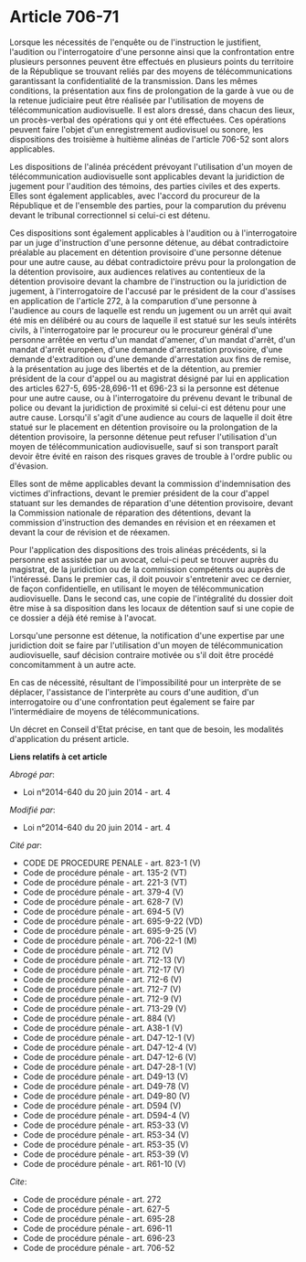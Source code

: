 # Article 706-71

Lorsque les nécessités de l'enquête ou de l'instruction le justifient, l'audition ou l'interrogatoire d'une personne ainsi
que la confrontation entre plusieurs personnes peuvent être effectués en plusieurs points du territoire de la République se
trouvant reliés par des moyens de télécommunications garantissant la confidentialité de la transmission. Dans les mêmes
conditions, la présentation aux fins de prolongation de la garde à vue ou de la retenue judiciaire peut être réalisée par
l'utilisation de moyens de télécommunication audiovisuelle. Il est alors dressé, dans chacun des lieux, un procès-verbal des
opérations qui y ont été effectuées. Ces opérations peuvent faire l'objet d'un enregistrement audiovisuel ou sonore, les
dispositions des troisième à huitième alinéas de l'article 706-52 sont alors applicables. 

Les dispositions de l'alinéa précédent prévoyant l'utilisation d'un moyen de télécommunication audiovisuelle sont applicables
devant la juridiction de jugement pour l'audition des témoins, des parties civiles et des experts. Elles sont également
applicables, avec l'accord du procureur de la République et de l'ensemble des parties, pour la comparution du prévenu devant
le tribunal correctionnel si celui-ci est détenu. 

Ces dispositions sont également applicables à l'audition ou à l'interrogatoire par un juge d'instruction d'une personne
détenue, au débat contradictoire préalable au placement en détention provisoire d'une personne détenue pour une autre cause,
au débat contradictoire prévu pour la prolongation de la détention provisoire, aux audiences relatives au contentieux de la
détention provisoire devant la chambre de l'instruction ou la juridiction de jugement, à l'interrogatoire de l'accusé par le
président de la cour d'assises en application de l'article 272, à la comparution d'une personne à l'audience au cours de
laquelle est rendu un jugement ou un arrêt qui avait été mis en délibéré ou au cours de laquelle il est statué sur les seuls
intérêts civils, à l'interrogatoire par le procureur ou le procureur général d'une personne arrêtée en vertu d'un mandat
d'amener, d'un mandat d'arrêt, d'un mandat d'arrêt européen, d'une demande d'arrestation provisoire, d'une demande
d'extradition ou d'une demande d'arrestation aux fins de remise, à la présentation au juge des libertés et de la détention,
au premier président de la cour d'appel ou au magistrat désigné par lui en application des articles 627-5,
695-28,696-11 et 696-23 si la personne est détenue pour une autre cause, ou à l'interrogatoire du prévenu devant le tribunal
de police ou devant la juridiction de proximité si celui-ci est détenu pour une autre cause. Lorsqu'il s'agit d'une audience
au cours de laquelle il doit être statué sur le placement en détention provisoire ou la prolongation de la détention
provisoire, la personne détenue peut refuser l'utilisation d'un moyen de télécommunication audiovisuelle, sauf si son
transport paraît devoir être évité en raison des risques graves de trouble à l'ordre public ou d'évasion. 

Elles sont de même applicables devant la commission d'indemnisation des victimes d'infractions, devant le premier président
de la cour d'appel statuant sur les demandes de réparation d'une détention provisoire, devant la Commission nationale de
réparation des détentions, devant la commission            d'instruction des demandes en révision et en réexamen et devant la
cour de révision et de réexamen. 

Pour l'application des dispositions des trois alinéas précédents, si la personne est assistée par un avocat, celui-ci peut se
trouver auprès du magistrat, de la juridiction ou de la commission compétents ou auprès de l'intéressé. Dans le premier cas,
il doit pouvoir s'entretenir avec ce dernier, de façon confidentielle, en utilisant le moyen de télécommunication
audiovisuelle. Dans le second cas, une copie de l'intégralité du dossier doit être mise à sa disposition dans les locaux de
détention sauf si une copie de ce dossier a déjà été remise à l'avocat. 

Lorsqu'une personne est détenue, la notification d'une expertise par une juridiction doit se faire par l'utilisation d'un
moyen de télécommunication audiovisuelle, sauf décision contraire motivée ou s'il doit être procédé concomitamment à un autre
acte. 

En cas de nécessité, résultant de l'impossibilité pour un interprète de se déplacer, l'assistance de l'interprète au cours
d'une audition, d'un interrogatoire ou d'une confrontation peut également se faire par l'intermédiaire de moyens de
télécommunications. 

Un décret en Conseil d'Etat précise, en tant que de besoin, les modalités d'application du présent article.

**Liens relatifs à cet article**

_Abrogé par_:

  - Loi n°2014-640 du 20 juin 2014 - art. 4

_Modifié par_:

  - Loi n°2014-640 du 20 juin 2014 - art. 4

_Cité par_:

  - CODE DE PROCEDURE PENALE - art. 823-1 (V)
  - Code de procédure pénale - art. 135-2 (VT)
  - Code de procédure pénale - art. 221-3 (VT)
  - Code de procédure pénale - art. 379-4 (V)
  - Code de procédure pénale - art. 628-7 (V)
  - Code de procédure pénale - art. 694-5 (V)
  - Code de procédure pénale - art. 695-9-22 (VD)
  - Code de procédure pénale - art. 695-9-25 (V)
  - Code de procédure pénale - art. 706-22-1 (M)
  - Code de procédure pénale - art. 712 (V)
  - Code de procédure pénale - art. 712-13 (V)
  - Code de procédure pénale - art. 712-17 (V)
  - Code de procédure pénale - art. 712-6 (V)
  - Code de procédure pénale - art. 712-7 (V)
  - Code de procédure pénale - art. 712-9 (V)
  - Code de procédure pénale - art. 713-29 (V)
  - Code de procédure pénale - art. 884 (V)
  - Code de procédure pénale - art. A38-1 (V)
  - Code de procédure pénale - art. D47-12-1 (V)
  - Code de procédure pénale - art. D47-12-4 (V)
  - Code de procédure pénale - art. D47-12-6 (V)
  - Code de procédure pénale - art. D47-28-1 (V)
  - Code de procédure pénale - art. D49-13 (V)
  - Code de procédure pénale - art. D49-78 (V)
  - Code de procédure pénale - art. D49-80 (V)
  - Code de procédure pénale - art. D594 (V)
  - Code de procédure pénale - art. D594-4 (V)
  - Code de procédure pénale - art. R53-33 (V)
  - Code de procédure pénale - art. R53-34 (V)
  - Code de procédure pénale - art. R53-35 (V)
  - Code de procédure pénale - art. R53-39 (V)
  - Code de procédure pénale - art. R61-10 (V)

_Cite_:

  - Code de procédure pénale - art. 272
  - Code de procédure pénale - art. 627-5
  - Code de procédure pénale - art. 695-28
  - Code de procédure pénale - art. 696-11
  - Code de procédure pénale - art. 696-23
  - Code de procédure pénale - art. 706-52
